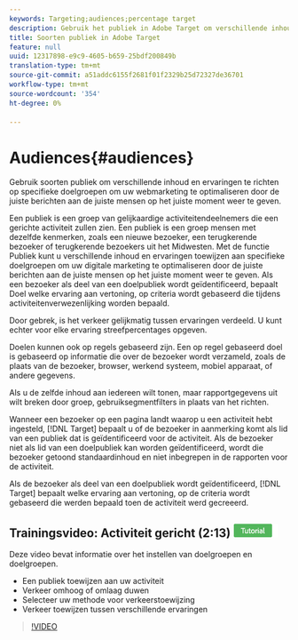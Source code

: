 ```yaml
---
keywords: Targeting;audiences;percentage target
description: Gebruik het publiek in Adobe Target om verschillende inhoud en ervaringen te richten op specifieke doelgroepen om uw webmarketing te optimaliseren door de juiste berichten aan de juiste mensen op het juiste moment weer te geven.
title: Soorten publiek in Adobe Target
feature: null
uuid: 12317898-e9c9-4605-b659-25bdf200849b
translation-type: tm+mt
source-git-commit: a51addc6155f2681f01f2329b25d72327de36701
workflow-type: tm+mt
source-wordcount: '354'
ht-degree: 0%

---
```



# Audiences{#audiences}

Gebruik soorten publiek om verschillende inhoud en ervaringen te richten op specifieke doelgroepen om uw webmarketing te optimaliseren door de juiste berichten aan de juiste mensen op het juiste moment weer te geven.

Een publiek is een groep van gelijkaardige activiteitendeelnemers die een gerichte activiteit zullen zien.  Een publiek is een groep mensen met dezelfde kenmerken, zoals een nieuwe bezoeker, een terugkerende bezoeker of terugkerende bezoekers uit het Midwesten. Met de functie Publiek kunt u verschillende inhoud en ervaringen toewijzen aan specifieke doelgroepen om uw digitale marketing te optimaliseren door de juiste berichten aan de juiste mensen op het juiste moment weer te geven. Als een bezoeker als deel van een doelpubliek wordt geïdentificeerd, bepaalt Doel welke ervaring aan vertoning, op criteria wordt gebaseerd die tijdens activiteitenverwezenlijking worden bepaald.

Door gebrek, is het verkeer gelijkmatig tussen ervaringen verdeeld. U kunt echter voor elke ervaring streefpercentages opgeven.

Doelen kunnen ook op regels gebaseerd zijn. Een op regel gebaseerd doel is gebaseerd op informatie die over de bezoeker wordt verzameld, zoals de plaats van de bezoeker, browser, werkend systeem, mobiel apparaat, of andere gegevens.

Als u de zelfde inhoud aan iedereen wilt tonen, maar rapportgegevens uit wilt breken door groep, gebruiksegmentfilters in plaats van het richten.

Wanneer een bezoeker op een pagina landt waarop u een activiteit hebt ingesteld, [!DNL Target] bepaalt u of de bezoeker in aanmerking komt als lid van een publiek dat is geïdentificeerd voor de activiteit. Als de bezoeker niet als lid van een doelpubliek kan worden geïdentificeerd, wordt die bezoeker getoond standaardinhoud en niet inbegrepen in de rapporten voor de activiteit.

Als de bezoeker als deel van een doelpubliek wordt geïdentificeerd, [!DNL Target] bepaalt welke ervaring aan vertoning, op de criteria wordt gebaseerd die werden bepaald toen de activiteit werd gecreeerd.

## Trainingsvideo: Activiteit gericht (2:13) ![Zelfstudie badge](/help/assets/tutorial.png)

Deze video bevat informatie over het instellen van doelgroepen en doelgroepen.

* Een publiek toewijzen aan uw activiteit
* Verkeer omhoog of omlaag duwen
* Selecteer uw methode voor verkeerstoewijzing
* Verkeer toewijzen tussen verschillende ervaringen

>[!VIDEO](https://video.tv.adobe.com/v/17385)
